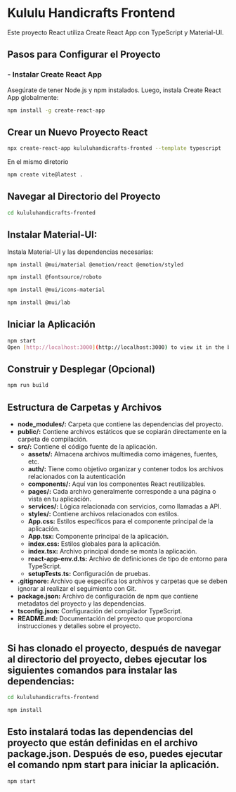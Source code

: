 # Kululu Handicrafts Frontend

Este proyecto React utiliza Create React App con TypeScript y Material-UI.

## Pasos para Configurar el Proyecto

### - **Instalar Create React App**

Asegúrate de tener Node.js y npm instalados. Luego, instala Create React App globalmente:
```bash
npm install -g create-react-app
```
## Crear un Nuevo Proyecto React
```bash
npx create-react-app kululuhandicrafts-fronted --template typescript
```
En el mismo diretorio
```bash
npm create vite@latest .
```
## Navegar al Directorio del Proyecto
```bash
cd kululuhandicrafts-fronted
```
## Instalar Material-UI:
Instala Material-UI y las dependencias necesarias:
```bash
npm install @mui/material @emotion/react @emotion/styled
```
```bash
npm install @fontsource/roboto
```
```bash
npm install @mui/icons-material
```
```bash
npm install @mui/lab
```
## Iniciar la Aplicación
```bash
npm start
Open [http://localhost:3000](http://localhost:3000) to view it in the browser.
```
## Construir y Desplegar (Opcional)
```bash
npm run build
```
## Estructura de Carpetas y Archivos
- **node_modules/:** Carpeta que contiene las dependencias del proyecto.
- **public/:** Contiene archivos estáticos que se copiarán directamente en la carpeta de compilación.
- **src/:** Contiene el código fuente de la aplicación.
  - **assets/:** Almacena archivos multimedia como imágenes, fuentes, etc.
  - **auth/:** Tiene como objetivo organizar y contener todos los archivos relacionados con la autenticación
  - **components/:** Aquí van los componentes React reutilizables.
  <!-- - **hooks/:** Carpeta para almacenar custom hooks de React. -->
  - **pages/:** Cada archivo generalmente corresponde a una página o vista en tu aplicación.
  - **services/:** Lógica relacionada con servicios, como llamadas a API.
  - **styles/:** Contiene archivos relacionados con estilos.
  <!-- - **types/:** Define tipos e interfaces de TypeScript. -->
  <!-- - **utils/:** Funciones de utilidad o helpers. -->
  - **App.css:** Estilos específicos para el componente principal de la aplicación.
  - **App.tsx:** Componente principal de la aplicación.
  - **index.css:** Estilos globales para la aplicación.
  - **index.tsx:** Archivo principal donde se monta la aplicación.
  - **react-app-env.d.ts:** Archivo de definiciones de tipo de entorno para TypeScript.
  - **setupTests.ts:** Configuración de pruebas.
- **.gitignore:** Archivo que especifica los archivos y carpetas que se deben ignorar al realizar el seguimiento con Git.
- **package.json:** Archivo de configuración de npm que contiene metadatos del proyecto y las dependencias.
- **tsconfig.json:** Configuración del compilador TypeScript.
- **README.md:** Documentación del proyecto que proporciona instrucciones y detalles sobre el proyecto.


## Si has clonado el proyecto, después de navegar al directorio del proyecto, debes ejecutar los siguientes comandos para instalar las dependencias:
```bash
cd kululuhandicrafts-frontend
```
```bash
npm install
```
## Esto instalará todas las dependencias del proyecto que están definidas en el archivo package.json. Después de eso, puedes ejecutar el comando npm start para iniciar la aplicación.

```bash
npm start
```


